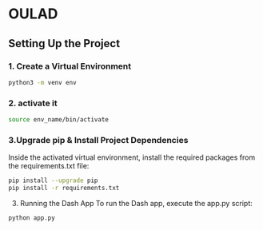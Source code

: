 # OULAD

## Setting Up the Project

### 1. Create a Virtual Environment 

```bash
python3 -m venv env
```
### 2. activate it
```bash
source env_name/bin/activate
```

### 3.Upgrade pip & Install Project Dependencies
Inside the activated virtual environment, install the required packages from the requirements.txt file:
```bash
pip install --upgrade pip
pip install -r requirements.txt
```

3. Running the Dash App
To run the Dash app, execute the app.py script:
```bash
python app.py
```
